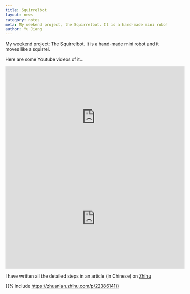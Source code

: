 ```yaml
---
title: Squirrelbot
layout: news
category: notes
meta: My weekend project, the Squirrelbot. It is a hand-made mini robot and it moves like a squirrel.
author: Yu Jiang
---
```


My weekend project: The Squirrelbot. It is a hand-made mini robot and it moves like a squirrel.

Here are some Youtube videos of it...

<iframe width="560" height="315" src="https://www.youtube.com/embed/SHZ7XyHSaOQ" frameborder="0" allowfullscreen></iframe>

<iframe width="560" height="315" src="https://www.youtube.com/embed/lX42HA9wD7M" frameborder="0" allowfullscreen></iframe>

I have written all the detailed steps in an article (in Chinese) on [Zhihu](https://zhuanlan.zhihu.com/p/22386141)


{{% include https://zhuanlan.zhihu.com/p/22386141}}
